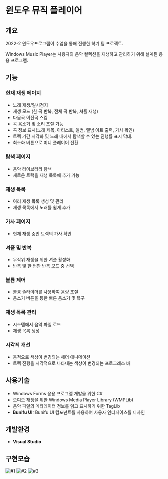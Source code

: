 # 윈도우 뮤직 플레이어

## 개요

2022-2 윈도우프로그램이 수업을 통해 진행한 학기 팀 프로젝트.

Windows Music Player는 사용자의 음악 컬렉션을 재생하고 관리하기 위해 설계된 응용 프로그램.

## 기능

### 현재 재생 페이지
- 노래 재생/일시정지
- 재생 모드 (한 곡 반복, 전체 곡 반복, 셔플 재생)
- 다음곡 이전곡 스킵
- 곡 음소거 및 소리 조절 가능
- 곡 정보 표시(노래 제목, 아티스트, 앨범, 앨범 아트 출력, 가사 확인)
- 트랙 기간 시각화 및 노래 내에서 탐색할 수 있는 진행률 표시 막대.
- 최소화 버튼으로 미니 플레이어 전환

### 탐색 페이지
- 음악 라이브러리 탐색
- 새로운 트랙을 재생 목록에 추가 가능

### 재생 목록
- 여러 재생 목록 생성 및 관리
- 재생 목록에서 노래를 쉽게 추가

### 가사 페이지
- 현재 재생 중인 트랙의 가사 확인

### 셔플 및 반복
- 무작위 재생을 위한 셔플 활성화
- 반복 및 한 번만 반복 모드 중 선택

### 볼륨 제어
- 볼륨 슬라이더를 사용하여 음량 조절
- 음소거 버튼을 통한 빠른 음소거 및 복구

### 재생 목록 관리
- 시스템에서 음악 파일 로드
- 재생 목록 생성

### 시각적 개선
- 동적으로 색상이 변경되는 헤더 애니메이션
- 트랙 진행을 시각적으로 나타내는 색상이 변경되는 프로그레스 바


## 사용기술

- Windows Forms 응용 프로그램 개발을 위한 C#
- 오디오 재생을 위한 Windows Media Player Library (WMPLib)
- 음악 파일의 메타데이터 정보를 읽고 표시하기 위한 TagLib
- **Bunifu UI:** Bunifu UI 컴포넌트를 사용하여 사용자 인터페이스를 디자인


## 개발환경

- **Visual Studio** 

## 구현모습


![#1](https://github.com/SeulGi0117/window-music-player/assets/117719441/17184ad4-8f10-46d9-8dcb-c6db620cfa4c)
![#2](https://github.com/SeulGi0117/window-music-player/assets/117719441/0b00c243-dffb-43ff-9a90-3dcc6de91995)
![#3](https://github.com/SeulGi0117/window-music-player/assets/117719441/71311012-db72-4b47-a07c-1cc360d28124)



